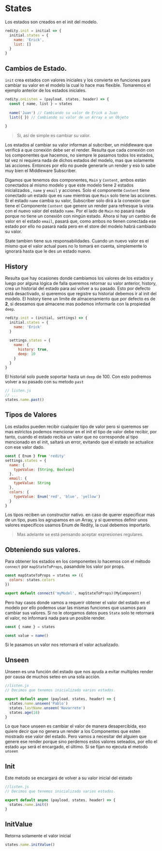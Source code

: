 States
==========

Los estados son creados en el init del modelo.

```js
redity.init = initial => {
  initial.states = {
    name: 'Erick',
    list: []
  }
}
```

## Cambios de Estado.

`init` crea estados con valores iniciales y los convierte en funciones para cambiar su valor en el modelo la cual lo hace mas flexible.
Tomaremos el ejemplo anterior de los estados iniciales.

```js
redity.onListen = (payload, states, header) => {
  const { name, list } = states
  
  name('Juan') // Cambiando su valor de Erick a Juan
  list({ }) // Cambiando su valor de un Array a un Objeto
  
}
```

> Si, así de simple es cambiar su valor.

Los estados al cambiar su valor informan al subcriber, un middleware que verificá a que conexión debe ser el render. Resulta que cada conexión con los componentes que hacemos, no siempre le pasamos todos los estados, tal vez ni requiera nada de dichos estados del modelo, mas que solamente las acciones. Entonces por ello no puede generarle un render y eso lo sabe muy bien el Middleware Subscriber.

Digamos que tenemos dos componentes, `Main` y `Content`, ambos están conectados al mismo modelo y que este modelo tiene 2 estados inicializados , `name` y `email` y acciones. Solo el componente `Content` tiene conectado un estado que es `name` mientras que `Main` solo tiene las acciones. Si el estado `name` cambia su valor, Subscriber solo dirá a la conexión que tiene el Componente `Content` que genere un render para refresque la vista con el nuevo valor del estado `name`. Por el lado de `Main` no pasará nada porque no tiene un conexión con ningún estado. Ahora si hay un cambio de valor en el estado `email`, pasará que, como ambos no tienen conectada ese estado por ello no pasará nada pero en el store del modelo habrá cambiado su valor.

State tambien tiene sus responsabilidades. Cuando un nuevo valor es el mismo que el valor actual pues no lo tomará en cuenta, simplemente lo ignorará hasta que le des un estado nuevo.

## History

Resulta que hay ocasiones donde cambiamos los valores de los estados y luego por alguna lógica de falla queremos retornar su valor anterior, history, crea un historial del estado para así volver a su pasado. Esto por defecto está desactivado, si queremos que registre su historial debemos ir al init del modelo.
El history tiene un limite de almacenamiento que por defecto es de __2__, si deseamos que almacene mas podemos informarle con la propiedad `deep`.

```js
redity.init = (initial, settings) => {
  initial.states = {
    name: 'Erick'
  }
  
  settings.states = {
    name: {
      history: true,
      deep: 10
    }
  }
}
```

El historial solo puede soportar hasta un `deep` de 100.
Con esto podremos volver a su pasado con su metodo `past`

```js
// listen.js
// ...
states.name.past()
```

## Tipos de Valores

Los estados pueden recibir cualquier tipo de valor pero si queremos ser mas estrictos podemos mencionar en el init el tipo de valor debe recibir, por tanto, cuando el estado reciba un valor que no corresponde al tipo mencionado en el init, saltará un error, evitando que el estado se actualice con ese valor dado.

```js
const { Enum } from 'redity'
settings.states = {
  name: {
    typeValue: [String, Boolean]
  },
  email: {
    typeValue: String
  },
  colors: {
    typeValue: Enum('red', 'blue', 'yellow')
  }
}
```

Los tipos reciben un constructor nativo. en caso de querer especificar mas de un tipo, pues los agrupamos en un Array, y si queremos definir unos valores especificos usamos Enum de Redity, la cual debemos importarlo.

> Mas adelante se está pensando aceptar expresiones regulares.


## Obteniendo sus valores.

Para obtener los estados en los componentes lo hacemos con el método `connect` por `mapStateToProps`, pasandole los valor por props.

```js
const mapStateToProps = states => ({
  colors: states.colors
})

export default connect('myModel', mapStateToProps)(MyComponent)
```

Pero hay casos donde vamos a requerir obtener el valor del estado en el modelo por ello podemos usar las mismas funciones que usamos para cambiar sus valores. Si no le otorgamos datos pues `State` solo te retornará el valor, no informará nada para un posible render.

```js
const { name } = states

const value = name()
```
Si le pasamos un valor nos retornará el valor actualizado.

## Unseen

Unseen es una función del estado que nos ayuda a evitar multiples render por causa de muchos seteo en una sola acción.

```js
//listen.js
// Decimos que tenemos inicializado varios estados.

export default async (payload, states, header) => {
  states.name.unseen('Pablo')
  states.lastName.unseen('Navarrete')
  states.age(18)
}
```

Lo que hace unseen es cambiar el valor de manera desapercibida, eso quiere decir que no genera un render a los Componentes que esten mostrado ese valor del estado. Pero vamos a necesitar del alguien que genere ese render porque sino perdemos estos valores seteados, por ello el estado `age` será el encargado, el último. Si se fijan no ejecuta el metodo `unseen`

## Init

Este metodo se encargará de volver a su valor inicial del estado

```js
//listen.js
// Decimos que tenemos inicializado varios estados.

export default async (payload, states, header) => {
  states.name.init()
}
```

## InitValue

Retorna solamente el valor inicial

```js
states.name.initValue()
```